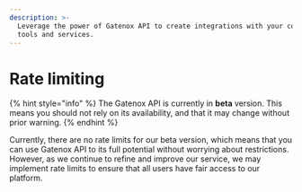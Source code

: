 ```yaml
---
description: >-
  Leverage the power of Gatenox API to create integrations with your company's
  tools and services.
---
```


# Rate limiting

{% hint style="info" %}
The Gatenox API is currently in **beta** version. This means you should not rely on its availability, and that it may change without prior warning.
{% endhint %}

Currently, there are no rate limits for our beta version, which means that you can use Gatenox API to its full potential without worrying about restrictions. However, as we continue to refine and improve our service, we may implement rate limits to ensure that all users have fair access to our platform.
